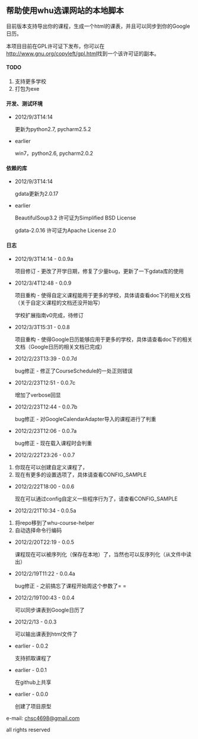 ## 帮助使用whu选课网站的本地脚本 ##

目前版本支持导出你的课程，生成一个html的课表，并且可以同步到你的Google日历。

本项目目前在GPL许可证下发布，你可以在<http://www.gnu.org/copyleft/gpl.html>找到一个该许可证的副本。

#### TODO ####

1. 支持更多学校
2. 打包为exe


#### 开发、测试环境 ####

*   2012/9/3T14:14

	更新为python2.7, pycharm2.5.2

*   earlier

	win7，python2.6, pycharm2.0.2

#### 依赖的库 ####

*   2012/9/3T14:14

	gdata更新为2.0.17

*   earlier

	BeautifulSoup3.2 许可证为Simplified BSD License
	
	gdata-2.0.16 许可证为Apache License 2.0



#### 日志 ####

*   2012/9/3T14:14 - 0.0.9a
	
	项目修订 - 更改了开学日期，修复了少量bug，更新了一下gdata库的使用

*   2012/3/4T12:48 - 0.0.9
	
	项目重构 - 使得自定义课程能用于更多的学校，具体请查看doc下的相关文档（关于自定义课程的文档还没开始写）
	
	学校扩展指南v0完成，待修订

*   2012/3/3T15:31 - 0.0.8
	
	项目重构 - 使得Google日历能够应用于更多的学校，具体请查看doc下的相关文档（Google日历的相关文档已完成）

*   2012/2/23T13:39 - 0.0.7d
	
	bug修正 - 修正了CourseSchedule的一处正则错误

*   2012/2/23T12:51 - 0.0.7c
	
	增加了verbose回显

*   2012/2/23T12:44 - 0.0.7b
	
	bug修正 - 对GoogleCalendarAdapter导入的课程进行了判重

*   2012/2/23T12:06 - 0.0.7a
	
	bug修正 - 现在载入课程时会判重

*   2012/2/22T23:26 - 0.0.7
	
1. 你现在可以创建自定义课程了，
2. 现在有更多的设置选项了，具体请查看CONFIG_SAMPLE

*   2012/2/22T18:00 - 0.0.6
	
	现在可以通过config自定义一些程序行为了，请查看CONFIG_SAMPLE

*   2012/2/21T10:34 - 0.0.5a
	
1. 将repo移到了whu-course-helper
2. 自动选择命令行编码

*   2012/2/20T22:19 - 0.0.5
	
	课程现在可以被序列化（保存在本地）了，当然也可以反序列化（从文件中读出）

*   2012/2/19T11:22 - 0.0.4a
	
	bug修正 - 之前搞忘了课程开始周这个参数了= =

*   2012/2/19T00:43 - 0.0.4
	
	可以同步课表到Google日历了

*   2012/2/13 - 0.0.3
	
	可以输出课表到html文件了

*   earlier - 0.0.2
	
	支持抓取课程了

*   earlier - 0.0.1
	
	在github上共享

*   earlier - 0.0.0
	
	创建了项目原型

e-mail: chsc4698@gmail.com

all rights reserved

